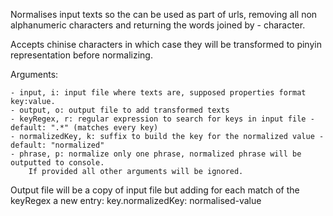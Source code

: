 Normalises input texts so the can be used as part of urls, removing all non alphanumeric characters and returning the words joined by - character.

Accepts chinise characters in which case they will be transformed to pinyin representation before normalizing.

Arguments:

    - input, i: input file where texts are, supposed properties format key:value.
    - output, o: output file to add transformed texts
    - keyRegex, r: regular expression to search for keys in input file - default: ".*" (matches every key)
    - normalizedKey, k: suffix to build the key for the normalized value - default: "normalized"
    - phrase, p: normalize only one phrase, normalized phrase will be outputted to console.
        If provided all other arguments will be ignored.

Output file will be a copy of input file but adding for each match of the keyRegex a new entry:
    key.normalizedKey: normalised-value
